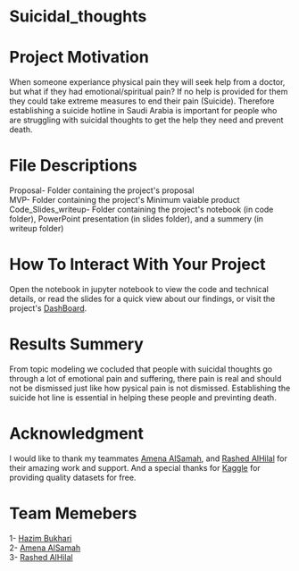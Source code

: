 # Suicidal_thoughts  

# Project Motivation  
When someone experiance physical pain they will seek help from a doctor, but what if they had emotional/spiritual pain? If no help is provided for them they could take extreme measures to end their pain (Suicide). Therefore establishing a suicide hotline in Saudi Arabia is important for people who are struggling with suicidal thoughts to get the help they need and prevent death.

# File Descriptions  
Proposal- Folder containing the project's proposal  
MVP- Folder containing the project's Minimum vaiable product  
Code_Slides_writeup- Folder containing the project's notebook (in code folder), PowerPoint presentation (in slides folder), and a summery (in writeup folder)

# How To Interact With Your Project  
Open the notebook in jupyter notebook to view the code and technical details, or read the slides for a quick view about our findings, or visit the project's [DashBoard](https://suicidal-thoughts.herokuapp.com/).


# Results Summery  
From topic modeling we cocluded that people with suicidal thoughts go through a lot of emotional pain and suffering, there pain is real and should not be dismissed just like how pysical pain is not dismissed. Establishing the suicide hot line is essential in helping these people and previnting death. 


# Acknowledgment  
I would like to thank my teammates [Amena AlSamah](https://github.com/Amena-ss), and [Rashed AlHilal](https://github.com/R3Z96) for their amazing work and support.
And a special thanks for [Kaggle](https://www.kaggle.com/nikhileswarkomati/suicide-watch) for providing quality datasets for free.

# Team Memebers
1- [Hazim Bukhari](https://github.com/FancyWhale69)  
2- [Amena AlSamah](https://github.com/Amena-ss)  
3- [Rashed AlHilal](https://github.com/R3Z96)
